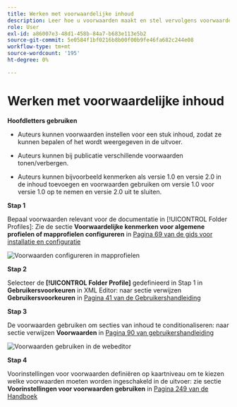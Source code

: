 ```yaml
---
title: Werken met voorwaardelijke inhoud
description: Leer hoe u voorwaarden maakt en stel vervolgens voorwaardelijke inhoud genereren in [!DNL AEM Guides]
role: User
exl-id: a86007e3-48d1-458b-84a7-b683e113e5b2
source-git-commit: 5e0584f1bf0216b8b00f00b9fe46fa682c244e08
workflow-type: tm+mt
source-wordcount: '195'
ht-degree: 0%

---
```


# Werken met voorwaardelijke inhoud

**Hoofdletters gebruiken**

* Auteurs kunnen voorwaarden instellen voor een stuk inhoud, zodat ze kunnen bepalen of het wordt weergegeven in de uitvoer.

* Auteurs kunnen bij publicatie verschillende voorwaarden tonen/verbergen.

* Auteurs kunnen bijvoorbeeld kenmerken als versie 1.0 en versie 2.0 in de inhoud toevoegen en voorwaarden gebruiken om versie 1.0 voor versie 1.0 op te nemen en versie 2.0 uit te sluiten.

**Stap 1**

Bepaal voorwaarden relevant voor de documentatie in [!UICONTROL Folder Profiles]: Zie de sectie **Voorwaardelijke kenmerken voor algemene profielen of mapprofielen configureren** in [Pagina 69 van de gids voor installatie en configuratie](https://helpx.adobe.com/content/dam/help/en/xml-documentation-solution/4-2/Adobe-Experience-Manager-Guides_Installation-Configuration-Guide_EN.pdf)

![Voorwaarden configureren in mapprofielen](assets/conditions-in-profiles.png)

**Stap 2**

Selecteer de **[!UICONTROL Folder Profile]** gedefinieerd in Stap 1 in **Gebruikersvoorkeuren** in XML Editor: naar sectie verwijzen **Gebruikersvoorkeuren** in [Pagina 41 van de Gebruikershandleiding](https://helpx.adobe.com/content/dam/help/en/xml-documentation-solution/4-2/Adobe-Experience-Manager-Guides_User-Guide_EN.pdf)


**Stap 3**

De voorwaarden gebruiken om secties van inhoud te conditionaliseren: naar sectie verwijzen **Voorwaarden** in [Pagina 90 van gebruikershandleiding](https://helpx.adobe.com/content/dam/help/en/xml-documentation-solution/4-2/Adobe-Experience-Manager-Guides_User-Guide_EN.pdf)

![Voorwaarden gebruiken in de webeditor](assets/conditions-in-web-editor.png)

**Stap 4**

Voorinstellingen voor voorwaarden definiëren op kaartniveau om te kiezen welke voorwaarden moeten worden ingeschakeld in de uitvoer: zie sectie **Voorinstellingen voor voorwaarden gebruiken** in [Pagina 249 van de Handboek](https://helpx.adobe.com/content/dam/help/en/xml-documentation-solution/4-2/Adobe-Experience-Manager-Guides_User-Guide_EN.pdf)
